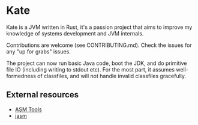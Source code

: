 # Kate

Kate is a JVM written in Rust, it's a passion project that aims to improve my
knowledge of systems development and JVM internals.

Contributions are welcome (see CONTRIBUTING.md). Check the issues for any
"up for grabs" issues.

The project can now run basic Java code, boot the JDK, and do primitive file IO (including writing to stdout etc).
For the most part, it assumes well-formedness of classfiles, and will not handle invalid classfiles gracefully.

## External resources

- [ASM Tools](https://wiki.openjdk.java.net/display/CodeTools/asmtools)
- [jasm](https://github.com/roscopeco/jasm)
